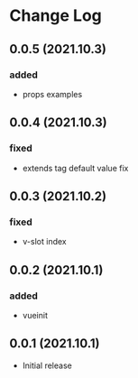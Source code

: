 # Change Log

## 0.0.5 (2021.10.3)

### added

- props examples

## 0.0.4 (2021.10.3)

### fixed

- extends tag default value fix

## 0.0.3 (2021.10.2)

### fixed

- v-slot index

## 0.0.2 (2021.10.1)

### added

- vueinit

## 0.0.1 (2021.10.1)

- Initial release
